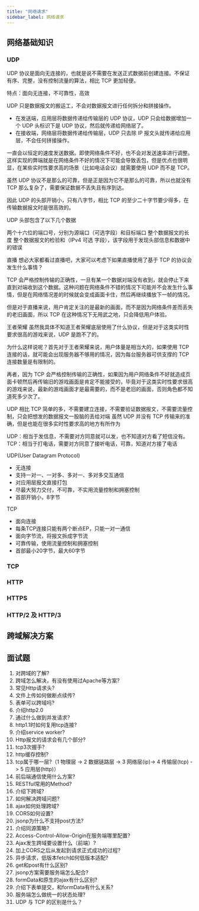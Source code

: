 ```yaml
---
title: "网络请求"
sidebar_label: 网络请求
---
```


## 网络基础知识

### UDP

UDP 协议是面向无连接的，也就是说不需要在发送正式数据前创建连接。不保证有序、完整，没有控制流量的算法，相比 TCP 更加轻便。

特点：面向无连接，不可靠性，高效

UDP 只是数据报文的搬运工，不会对数据报文进行任何拆分和拼接操作。

- 在发送端，应用层将数据传递给传输层的 UDP 协议，UDP 只会给数据增加一个 UDP 头标识下是 UDP 协议，然后就传递给网络层了。
- 在接收端，网络层将数据传递给传输层，UDP 只去除 IP 报文头就传递给应用层，不会任何拼接操作。

一直会以恒定的速度发送数据。即使网络条件不好，也不会对发送速率进行调整。这样实现的弊端就是在网络条件不好的情况下可能会导致丢包，但是优点也很明显，在某些实时性要求高的场景（比如电话会议）就需要使用 UDP 而不是 TCP。

虽然 UDP 协议不是那么的可靠，但是正是因为它不是那么的可靠，所以也就没有 TCP 那么复杂了，需要保证数据不丢失且有序到达。

因此 UDP 的头部开销小，只有八字节，相比 TCP 的至少二十字节要少得多，在传输数据报文时是很高效的。

UDP 头部包含了以下几个数据

两个十六位的端口号，分别为源端口（可选字段）和目标端口
整个数据报文的长度
整个数据报文的检验和（IPv4 可选 字段），该字段用于发现头部信息和数据中的错误

直播
想必大家都看过直播吧，大家可以考虑下如果直播使用了基于 TCP 的协议会发生什么事情？

TCP 会严格控制传输的正确性，一旦有某一个数据对端没有收到，就会停止下来直到对端收到这个数据。这种问题在网络条件不错的情况下可能并不会发生什么事情，但是在网络情况差的时候就会变成画面卡住，然后再继续播放下一帧的情况。

但是对于直播来说，用户肯定关注的是最新的画面，而不是因为网络条件差而丢失的老旧画面，所以 TCP 在这种情况下无用武之地，只会降低用户体验。

王者荣耀
虽然我具体不知道王者荣耀底层使用了什么协议，但是对于这类实时性要求很高的游戏来说，UDP 是跑不了的。

为什么这样说呢？首先对于王者荣耀来说，用户体量是相当大的，如果使用 TCP 连接的话，就可能会出现服务器不够用的情况，因为每台服务器可供支撑的 TCP 连接数量是有限制的。

再者，因为 TCP 会严格控制传输的正确性，如果因为用户网络条件不好就造成页面卡顿然后再传输旧的游戏画面是肯定不能接受的，毕竟对于这类实时性要求很高的游戏来说，最新的游戏画面才是最需要的，而不是老旧的画面，否则角色都不知道死多少次了。

UDP 相比 TCP 简单的多，不需要建立连接，不需要验证数据报文，不需要流量控制，只会把想发的数据报文一股脑的丢给对端
虽然 UDP 并没有 TCP 传输来的准确，但是也能在很多实时性要求高的地方有所作为

UDP：相当于发信息，不需要对方同意就可以发，也不知道对方看了短信没有。
TCP：相当于打电话，需要对方同意了接听电话，可靠，知道对方接了电话

UDP(User Datagram Protocol)
- 无连接
- 支持一对一、一对多、多对一、多对多交互通信
- 对应用层报文直接打包
- 尽最大努力交付，不可靠，不实用流量控制和拥塞控制
- 首部开销小，8字节

TCP 
- 面向连接
- 每条TCP连接只能有两个断点EP，只能一对一通信
- 面向字节流，将报文拆成字节流
- 可靠传输，使用流量控制和拥塞控制
- 首部最小20字节，最大60字节

### TCP



### HTTP 

### HTTPS

### HTTP/2 及 HTTP/3

## 跨域解决方案


## 面试题

1. 对跨域的了解?
1. 跨域怎么解决，有没有使用过Apache等方案?
1. 常见Http请求头?
1. 文件上传如何做断点续传?
1. 表单可以跨域吗?
1. 介绍http2.0
1. 通过什么做到并发请求?
1. http1.1时如何复用tcp连接?
1. 介绍service worker?
1. Http报文的请求会有几个部分?
1. tcp3次握手?
1. http缓存控制?
1. tcp属于哪一层?（1 物理层 -> 2 数据链路层 -> 3 网络层(ip)-> 4 传输层(tcp) -> 5 应用层(http)）
1. 前后端通信使用什么方案?
1. RESTful常用的Method?
1. 介绍下跨域?
1. 如何解决跨域问题?
1. ajax如何处理跨域?
1. CORS如何设置?
1. jsonp为什么不支持post方法?
1. 介绍同源策略?
1. Access-Control-Allow-Origin在服务端哪里配置?
1. Ajax发生跨域要设置什么（前端）?
1. 加上CORS之后从发起到请求正式成功的过程?
1. 异步请求，低版本fetch如何低版本适配?
1. get和post有什么区别?
1. jsonp方案需要服务端怎么配合?
1. formData和原生的ajax有什么区别?
1. 介绍下表单提交，和formData有什么关系?
1. 服务端怎么做统一的状态处理?
1. UDP 与 TCP 的区别是什么？
